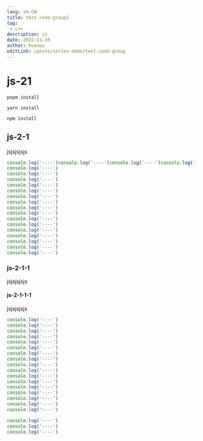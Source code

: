 ```yaml
---
lang: zh-CN
title: test-code-group1
tag: 
 - c++
description: js
date: 2022-11-30
author: huanwu
editLink: /posts/series-demo/test-code-group
---
```


# js-21

<CodeGroup>

<CodeGroupItem title="PNPM">

```bash:no-line-numbers
pnpm install
```
</CodeGroupItem>

<CodeGroupItem title="YARN">

```bash:no-line-numbers
yarn install
```
</CodeGroupItem>

<CodeGroupItem title="NPM" active>

```bash:no-line-numbers
npm install
```
</CodeGroupItem>

</CodeGroup>



## js-2-1

jsjsjsjsjs
```js
console.log('----')console.log('----')console.log('----')console.log('----')console.log('----')
console.log('----')
console.log('----')
console.log('----')
console.log('----')
console.log('----')
console.log('----')
console.log('----')
console.log('----')
console.log('----')
console.log('----')
console.log('----')
console.log('----')
console.log('----')
console.log('----')
console.log('----')
console.log('----')
```
### js-2-1-1

jsjsjsjsjs

#### js-2-1-1-1

jsjsjsjsjs
```js
console.log('----')
console.log('----')
console.log('----')
console.log('----')
console.log('----')
console.log('----')
console.log('----')
console.log('----')
console.log('----')
console.log('----')
console.log('----')
console.log('----')
console.log('----')
console.log('----')
console.log('----')
console.log('----')
console.log('----')
```

```js
console.log('----')
console.log('----')
console.log('----')
```
